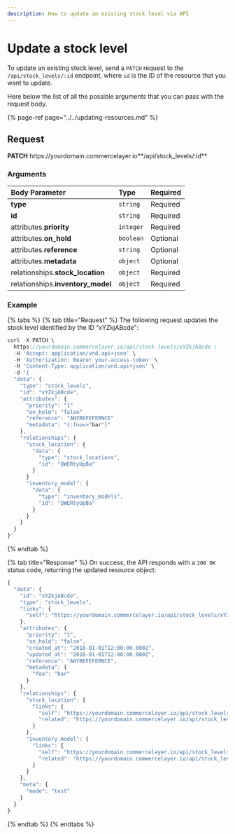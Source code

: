 ```yaml
---
description: How to update an existing stock level via API
---
```


# Update a stock level

To update an existing stock level, send a `PATCH` request to the `/api/stock_levels/:id` endpoint, where `id` is the ID of the resource that you want to update.

Here below the list of all the possible arguments that you can pass with the request body.

{% page-ref page="../../updating-resources.md" %}

## Request

**PATCH** https://<i></i>yourdomain.commercelayer.io**/api/stock_levels/:id**

### Arguments

| Body Parameter | Type | Required |
| :--- | :--- | :--- |
| **type** | `string` | Required |
| **id** | `string` | Required |
| attributes.**priority** | `integer` | Required |
| attributes.**on_hold** | `boolean` | Optional |
| attributes.**reference** | `string` | Optional |
| attributes.**metadata** | `object` | Optional |
| relationships.**stock_location** | `object` | Required |
| relationships.**inventory_model** | `object` | Required |

### Example

{% tabs %}
{% tab title="Request" %}
The following request updates the stock level identified by the ID "xYZkjABcde":

```javascript
curl -X PATCH \
  https://yourdomain.commercelayer.io/api/stock_levels/xYZkjABcde \
  -H 'Accept: application/vnd.api+json' \
  -H 'Authorization: Bearer your-access-token' \
  -H 'Content-Type: application/vnd.api+json' \
  -d '{
  "data": {
    "type": "stock_levels",
    "id": "xYZkjABcde",
    "attributes": {
      "priority": "1"
      "on_hold": "false"
      "reference": "ANYREFEFERNCE"
      "metadata": "{:foo=>"bar"}"
    },
    "relationships": {
      "stock_location": {
        "data": {
          "type": "stock_locations",
          "id": "QWERtyUpBa"
        }
      }
      "inventory_model": {
        "data": {
          "type": "inventory_models",
          "id": "QWERtyUpBa"
        }
      }
    }
  }
}'
```
{% endtab %}

{% tab title="Response" %}
On success, the API responds with a `200 OK` status code, returning the updated resource object:

```javascript
{
  "data": {
    "id": "xYZkjABcde",
    "type": "stock_levels",
    "links": {
      "self": "https://yourdomain.commercelayer.io/api/stock_levels/xYZkjABcde"
    },
    "attributes": {
      "priority": "1",
      "on_hold": "false",
      "created_at": "2018-01-01T12:00:00.000Z",
      "updated_at": "2018-01-01T12:00:00.000Z",
      "reference": "ANYREFEFERNCE",
      "metadata": {
        "foo": "bar"
      }
    },
    "relationships": {
      "stock_location": {
        "links": {
          "self": "https://yourdomain.commercelayer.io/api/stock_levels/xYZkjABcde/relationships/stock_location",
          "related": "https://yourdomain.commercelayer.io/api/stock_levels/xYZkjABcde/stock_location"
        }
      },
      "inventory_model": {
        "links": {
          "self": "https://yourdomain.commercelayer.io/api/stock_levels/xYZkjABcde/relationships/inventory_model",
          "related": "https://yourdomain.commercelayer.io/api/stock_levels/xYZkjABcde/inventory_model"
        }
      }
    },
    "meta": {
      "mode": "test"
    }
  }
}
```
{% endtab %}
{% endtabs %}
